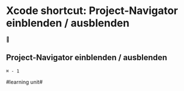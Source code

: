 # Xcode shortcut: Project-Navigator einblenden / ausblenden
🚀

## Project-Navigator einblenden / ausblenden

`⌘ - 1`

#learning unit#